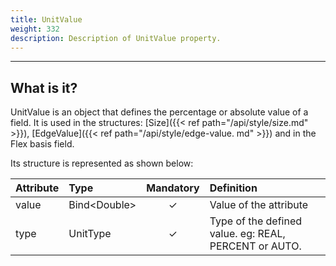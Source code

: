 ```yaml
---
title: UnitValue
weight: 332
description: Description of UnitValue property.
---
```


---

## What is it?

UnitValue is an object that defines the percentage or absolute value of a field. It is used in the structures: [Size]({{< ref path="/api/style/size.md" >}}), [EdgeValue]({{< ref path="/api/style/edge-value. md" >}}) and in the Flex basis field.

Its structure is represented as shown below:

<table>
  <thead>
    <tr>
      <th style="text-align:left"><strong>Attribute</strong>
      </th>
      <th style="text-align:left"><strong>Type</strong>
      </th>
      <th style="text-align:center">Mandatory</th>
      <th style="text-align:left"><strong>Definition</strong>
      </th>
    </tr>
  </thead>
  <tbody>
    <tr>
      <td style="text-align:left">value</td>
      <td style="text-align:left">Bind&lt;Double&gt;
      </td>
      <td style="text-align:center">&#x2713;</td>
      <td style="text-align:left">Value of the attribute</td>
    </tr>
    <tr>
      <td style="text-align:left">type</td>
      <td style="text-align:left">UnitType
      </td>
      <td style="text-align:center">&#x2713;</td>
      <td style="text-align:left">Type of the defined value. eg: REAL, PERCENT or AUTO.</td>
    </tr>
  </tbody>
</table>

